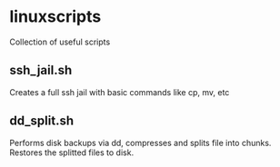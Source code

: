 # linuxscripts
Collection of useful scripts

## ssh_jail.sh
Creates a full ssh jail with basic commands like cp, mv, etc

## dd_split.sh
Performs disk backups via dd, compresses and splits file into chunks.
Restores the splitted files to disk.
